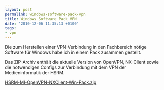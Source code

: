 ```yaml
---
layout: post
permalink: windows-software-pack-vpn
title: Windows Software Pack VPN
date: '2010-12-06 11:35:13 +0100'
tags:
- vpn
---
```

<p>Die zum Herstellen einer VPN-Verbindung in den Fachbereich nötige Software für Windows habe ich in einem Pack zusammen gestellt.</p>
<p>Das ZIP-Archiv enthält die aktuelle Version von OpenVPN, NX-Client sowie die notwendigen Configs zur Verbindung mit dem VPN der Medieninformatik der HSRM.</p>
<p><a href="http://rapidshare.com/files/435043859/HSRM-MI-OpenVPN-NXClient-Win-Pack.zip">HSRM-MI-OpenVPN-NXClient-Win-Pack.zip</a></p>
